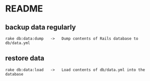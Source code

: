 # README
 
## backup data regularly

```angular2html
rake db:data:dump   ->   Dump contents of Rails database to db/data.yml
```

## restore data

```angular2html
rake db:data:load   ->   Load contents of db/data.yml into the database
```